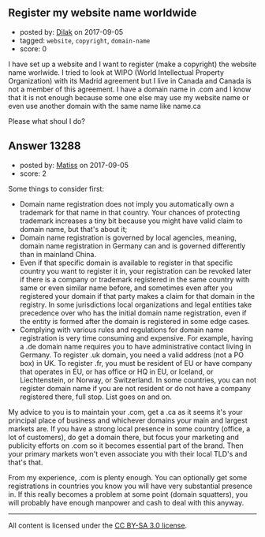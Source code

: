 ## Register my website name worldwide

- posted by: [Dilak](https://stackexchange.com/users/11153924/dilak) on 2017-09-05
- tagged: `website`, `copyright`, `domain-name`
- score: 0

<p>I have set up a website and I want to register (make a copyright) the website name worlwide. I tried to look at WIPO (World Intellectual Property Organization) with its Madrid agreement but I live in Canada and Canada is not a member of this agreement.
I have a domain name in .com and I know that it is not enough because some one else may use my website name or even use another domain with the same name like name.ca </p>

<p>Please what shoul I do?</p>



## Answer 13288

- posted by: [Matiss](https://stackexchange.com/users/1819512/matiss) on 2017-09-05
- score: 2

<p>Some things to consider first:</p>

<ul>
<li>Domain name registration does not imply you automatically own a trademark for that name in that country. Your chances of protecting trademark increases a tiny bit because you might have valid claim to domain name, but that's about it;</li>
<li>Domain name registration is governed by local agencies, meaning, domain name registration in Germany can and is governed differently than in mainland China.</li>
<li>Even if that specific domain is available to register in that specific country you want to register it in, your registration can be revoked later if there is a company or trademark registered in the same country with same or even similar name before, and sometimes even after you registered your domain if that party makes a claim for that domain in the registry. In some jurisdictions local organizations and legal entities take precedence over who has the initial domain name registration, even if the entity is formed after the domain is registered in some edge cases.</li>
<li>Complying with various rules and regulations for domain name registration is very time consuming and expensive. For example, having a .de domain name requires you to have administrative contact living in Germany. To register .uk domain, you need a valid address (not a PO box) in UK. To register .fr, you must be resident of EU or have company that operates in EU, or has office or HQ in EU, or Iceland, or Liechtenstein, or Norway, or Switzerland. In some countries, you can not register domain name if you are not resident or do not have a company registered there, full stop. List goes on and on.</li>
</ul>

<p>My advice to you is to maintain your .com, get a .ca as it seems it's your principal place of business and whichever domains your main and largest markets are. If you have a strong local presence in some country (office, a lot of customers), do get a domain there, but focus your marketing and publicity efforts on .com so it becomes essential part of the brand. Then your primary markets won't even associate you with their local TLD's and that's that.</p>

<p>From my experience, .com is plenty enough. You can optionally get some registrations in countries you know you will have very substantial presence in. If this really becomes a problem at some point (domain squatters), you will probably have enough manpower and cash to deal with this anyway.</p>




---

All content is licensed under the [CC BY-SA 3.0 license](https://creativecommons.org/licenses/by-sa/3.0/).
